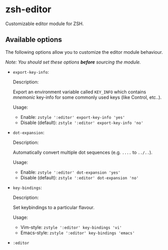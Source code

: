 # zsh-editor

Customizable editor module for ZSH.

## Available options

The following options allow you to customize the editor module behaviour.

*Note: You should set these options **before** sourcing the module.*

* `export-key-info`:

  Description:

  Export an environment variable called `KEY_INFO` which contains *mnemonic*
  key-info for some commonly used keys (like Control, etc..).

  Usage:

  * Enable: `zstyle ':editor' export-key-info 'yes'`
  * Disable (default): `zstyle ':editor' export-key-info 'no'`

* `dot-expansion`:

  Description:

  Automatically convert multiple dot sequences (e.g. `....` to `../..`).

  Usage:

  * Enable: `zstyle ':editor' dot-expansion 'yes'`
  * Disable (default): `zstyle ':editor' dot-expansion 'no'`

* `key-bindings`:

  Description:

  Set keybindings to a particular flavour.

  Usage:

  * Vim-style: `zstyle ':editor' key-bindings 'vi'`
  * Emacs-style: `zstyle ':editor' key-bindings 'emacs'`

- `:editor`
